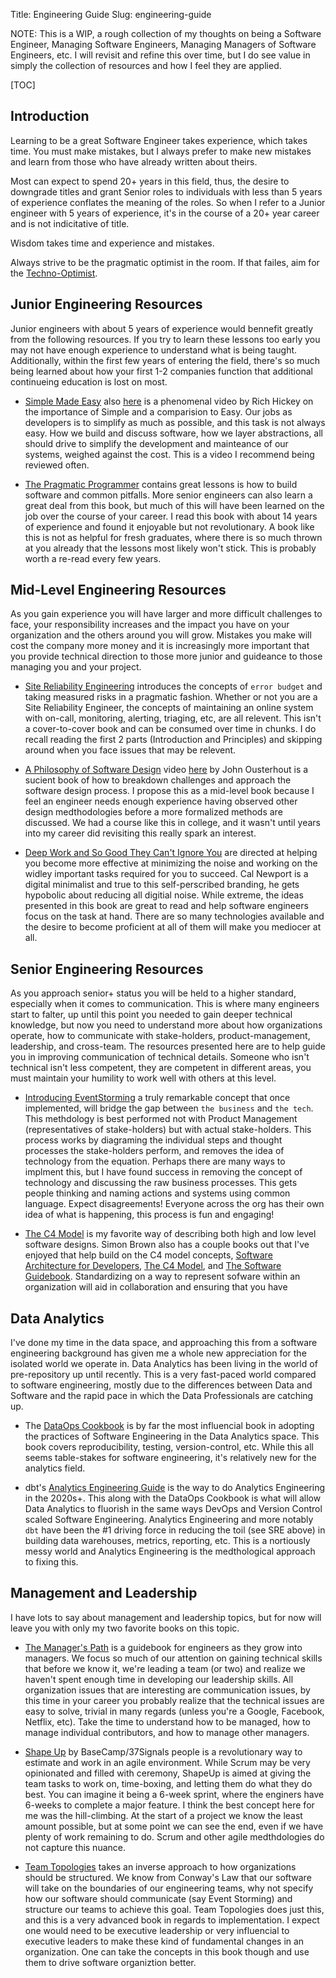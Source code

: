 Title: Engineering Guide
Slug: engineering-guide

NOTE: This is a WIP, a rough collection of my thoughts on being a Software Engineer, Managing Software Engineers, Managing Managers of Software Engineers, etc.  I will revisit and refine this over time, but I do see value in simply the collection of resources and how I feel they are applied.

[TOC]

## Introduction

Learning to be a great Software Engineer takes experience, which takes time.  You must make mistakes, but I always prefer to make new mistakes and learn from those who have already written about theirs.

Most can expect to spend 20+ years in this field, thus, the desire to downgrade titles and grant Senior roles to individuals with less than 5 years of experience conflates the meaning of the roles.  So when I refer to a Junior engineer with 5 years of experience, it's in the course of a 20+ year career and is not indicitative of title.

Wisdom takes time and experience and mistakes.

Always strive to be the pragmatic optimist in the room.  If that failes, aim for the [Techno-Optimist](https://a16z.com/the-techno-optimist-manifesto/).

## Junior Engineering Resources

Junior engineers with about 5 years of experience would bennefit greatly from the following resources.  If you try to learn these lessons too early you may not have enough experience to understand what is being taught.  Additionally, within the first few years of entering the field, there's so much being learned about how your first 1-2 companies function that additional continueing education is lost on most.

* [Simple Made Easy](https://www.infoq.com/presentations/Simple-Made-Easy/) also [here](https://www.youtube.com/watch?v=SxdOUGdseq4) is a phenomenal video by Rich Hickey on the importance of Simple and a comparision to Easy.  Our jobs as developers is to simplify as much as possible, and this task is not always easy.  How we build and discuss software, how we layer abstractions, all should drive to simplify the development and mainteance of our systems, weighed against the cost.  This is a video I recommend being reviewed often. 

* [The Pragmatic Programmer](https://pragprog.com/titles/tpp20/the-pragmatic-programmer-20th-anniversary-edition) contains great lessons is how to build software and common pitfalls.  More senior engineers can also learn a great deal from this book, but much of this will have been learned on the job over the course of your career.  I read this book with about 14 years of experience and found it enjoyable but not revolutionary.  A book like this is not as helpful for fresh graduates, where there is so much thrown at you already that the lessons most likely won't stick.  This is probably worth a re-read every few years.


## Mid-Level Engineering Resources

As you gain experience you will have larger and more difficult challenges to face, your responsibility increases and the impact you have on your organization and the others around you will grow.  Mistakes you make will cost the company more money and it is increasingly more important that you provide technical direction to those more junior and guideance to those managing you and your project.

* [Site Reliability Engineering](https://sre.google/sre-book/table-of-contents/) introduces the concepts of `error budget` and taking measured risks in a pragmatic fashion.  Whether or not you are a Site Reliability Engineer, the concepts of maintaining an online system with on-call, monitoring, alerting, triaging, etc, are all relevent.  This isn't a cover-to-cover book and can be consumed over time in chunks.  I do recall reading the first 2 parts (Introduction and Principles) and skipping around when you face issues that may be relevent.

* [A Philosophy of Software Design](https://www.goodreads.com/book/show/39996759-a-philosophy-of-software-design) video [here](https://www.youtube.com/watch?v=bmSAYlu0NcY) by John Ousterhout is a sucient book of how to breakdown challenges and approach the software design process.  I propose this as a mid-level book because I feel an engineer needs enough experience having observed other design medthodologies before a more formalized methods are discussed.  We had a course like this in college, and it wasn't until years into my career did revisiting this really spark an interest.

* [Deep Work and So Good They Can't Ignore You](https://calnewport.com/writing/) are directed at helping you become more effective at minimizing the noise and working on the widley important tasks required for you to succeed.  Cal Newport is a digital minimalist and true to this self-perscribed branding, he gets hypobolic about reducing all digitial noise.  While extreme, the ideas presented in this book are great to read and help software engineers focus on the task at hand.  There are so many technologies available and the desire to become proficient at all of them will make you mediocer at all.


## Senior Engineering Resources

As you approach senior+ status you will be held to a higher standard, especially when it comes to communication.  This is where many engineers start to falter, up until this point you needed to gain deeper technical knowledge, but now you need to understand more about how organizations operate, how to communicate with stake-holders, product-management, leadership, and cross-team.  The resources presented here are to help guide you in improving communication of technical details.  Someone who isn't technical isn't less competent, they are competent in different areas, you must maintain your humility to work well with others at this level.

* [Introducing EventStorming](https://www.eventstorming.com/book/) a truly remarkable concept that once implemented, will bridge the gap between `the business` and `the tech`.  This methdology is best performed not with Product Management (representatives of stake-holders) but with actual stake-holders.  This process works by diagraming the individual steps and thought processes the stake-holders perform, and removes the idea of technology from the equation.  Perhaps there are many ways to implment this, but I have found success in removing the concept of technology and discussing the raw business processes.  This gets people thinking and naming actions and systems using common language.  Expect disagreements!  Everyone across the org has their own idea of what is happening, this process is fun and engaging!

* [The C4 Model](https://c4model.com/) is my favorite way of describing both high and low level software designs.  Simon Brown also has a couple books out that I've enjoyed that help build on the C4 model concepts, [Software Architecture for Developers](https://leanpub.com/software-architecture-for-developers), [The C4 Model](https://leanpub.com/visualising-software-architecture), and [The Software Guidebook](https://leanpub.com/documenting-software-architecture).  Standardizing on a way to represent sofware within an organization will aid in collaboration and ensuring that you have

## Data Analytics

I've done my time in the data space, and approaching this from a software engineering background has given me a whole new appreciation for the isolated world we operate in.  Data Analytics has been living in the world of pre-repository up until recently.  This is a very fast-paced world compared to software engineering, mostly due to the differences between Data and Software and the rapid pace in which the Data Professionals are catching up.

* The [DataOps Cookbook](https://datakitchen.io/the-dataops-cookbook/) is by far the most influencial book in adopting the practices of Software Engineering in the Data Analytics space.  This book covers reproducibility, testing, version-control, etc.  While this all seems table-stakes for software engineering, it's relatively new for the analytics field.

* dbt's [Analytics Engineering Guide](https://www.getdbt.com/analytics-engineering/) is the way to do Analytics Engineering in the 2020s+.  This along with the DataOps Cookbook is what will allow Data Analytics to fluorish in the same ways DevOps and Version Control scaled Software Engineering. Analytics Engineering and more notably `dbt` have been the #1 driving force in reducing the toil (see SRE above) in building data warehouses, metrics, reporting, etc.  This is a nortiously messy world and Analytics Engineering is the medthological approach to fixing this.

## Management and Leadership

I have lots to say about management and leadership topics, but for now will leave you with only my two favorite books on this topic.

* [The Manager's Path](https://www.goodreads.com/book/show/33369254-the-manager-s-path) is a guidebook for engineers as they grow into managers.  We focus so much of our attention on gaining technical skills that before we know it, we're leading a team (or two) and realize we haven't spent enough time in developing our leadership skills.  All organization issues that are interesting are communication issues, by this time in your career you probably realize that the technical issues are easy to solve, trivial in many regards (unless you're a Google, Facebook, Netflix, etc).  Take the time to understand how to be managed, how to manage individual contributors, and how to manage other managers.

* [Shape Up](https://basecamp.com/shapeup) by BaseCamp/37Signals people is a revolutionary way to estimate and work in an agile environment.  While Scrum may be very opinionated and filled with ceremony, ShapeUp is aimed at giving the team tasks to work on, time-boxing, and letting them do what they do best.  You can imagine it being a 6-week sprint, where the enginers have 6-weeks to complete a major feature.  I think the best concept here for me was the hill-climbing.  At the start of a project we know the least amount possible, but at some point we can see the end, even if we have plenty of work remaining to do.  Scrum and other agile medthdologies do not capture this nuance.

* [Team Topologies](https://teamtopologies.com/book) takes an inverse approach to how organizations should be structured.  We know from Conway's Law that our software will take on the boundaries of our engineering teams, why not specify how our software should communicate (say Event Storming) and structure our teams to achieve this goal.  Team Topologies does just this, and this is a very advanced book in regards to implementation.  I expect one would need to be executive leadership or very influencial to executive leaders to make these kind of fundamental changes in an organization.  One can take the concepts in this book though and use them to drive software organiztion better.
